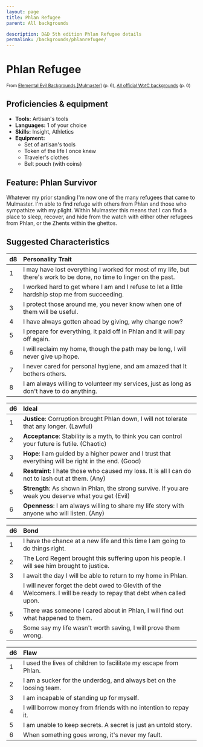 ```yaml
---
layout: page
title: Phlan Refugee
parent: All backgrounds

description: D&D 5th edition Phlan Refugee details
permalink: /backgrounds/phlanrefugee/
---
```

# Phlan Refugee

<small>From <a target="_blank" href="https://dndadventurersleague.org/wp-content/uploads/2015/04/Mulmaster-Bonds-and-Backgrounds.pdf">Elemental Evil Backgrounds [Mulmaster]</a> (p. 6), <a target="_blank" href="https://flapkan.com/faq#What-is-the-source-All-official-WotC-backgrounds-and-how-does-it-work">All official WotC backgrounds</a> (p. 0)</small>


## Proficiencies & equipment

- **Tools:** Artisan's tools
- **Languages:** 1 of your choice
- **Skills:** Insight, Athletics
- **Equipment:** 
  - Set of artisan's tools
  - Token of the life I once knew
  - Traveler's clothes
  - Belt pouch (with coins)

## Feature: Phlan Survivor


Whatever my prior standing I'm now one of the many refugees that came to Mulmaster. I'm able to find refuge with others from Phlan and those who sympathize with my plight. Within Mulmaster this means that I can find a place to sleep, recover, and hide from the watch with either other refugees from Phlan, or the Zhents within the ghettos.

## Suggested Characteristics


| d8 | Personality Trait |
|:----------------------------|:------------------|
| 1 | I may have lost everything I worked for most of my life, but there's work to be done, no time to linger on the past. |
| 2 | I worked hard to get where I am and I refuse to let a little hardship stop me from succeeding. |
| 3 | I protect those around me, you never know when one of them will be useful. |
| 4 | I have always gotten ahead by giving, why change now? |
| 5 | I prepare for everything, it paid off in Phlan and it will pay off again. |
| 6 | I will reclaim my home, though the path may be long, I will never give up hope. |
| 7 | I never cared for personal hygiene, and am amazed that It bothers others. |
| 8 | I am always willing to volunteer my services, just as long as don't have to do anything. |

| d6 | Ideal |
|:----------------------------|:------|
| 1 | **Justice**: Corruption brought Phlan down, I will not tolerate that any longer. (Lawful) |
| 2 | **Acceptance**: Stability is a myth, to think you can control your future is futile. (Chaotic) |
| 3 | **Hope**: I am guided by a higher power and I trust that everything will be right in the end. (Good) |
| 4 | **Restraint**: I hate those who caused my loss. It is all I can do not to lash out at them. (Any) |
| 5 | **Strength**: As shown in Phlan, the strong survive. If you are weak you deserve what you get (Evil) |
| 6 | **Openness**: I am always willing to share my life story with anyone who will listen. (Any) |

| d6 | Bond |
|:----------------------------|:------------------|
| 1 | I have the chance at a new life and this time I am going to do things right. |
| 2 | The Lord Regent brought this suffering upon his people. I will see him brought to justice. |
| 3 | I await the day I will be able to return to my home in Phlan. |
| 4 | I will never forget the debt owed to Glevith of the Welcomers. I will be ready to repay that debt when called upon. |
| 5 | There was someone I cared about in Phlan, I will find out what happened to them. |
| 6 | Some say my life wasn't worth saving, I will prove them wrong. |

| d6 | Flaw |
|:----------------------------|:------------------|
| 1 | I used the lives of children to facilitate my escape from Phlan. |
| 2 | I am a sucker for the underdog, and always bet on the loosing team. |
| 3 | I am incapable of standing up for myself. |
| 4 | I will borrow money from friends with no intention to repay it. |
| 5 | I am unable to keep secrets. A secret is just an untold story. |
| 6 | When something goes wrong, it's never my fault. |